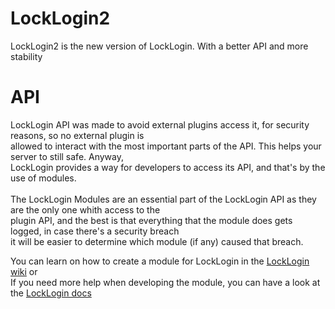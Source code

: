 # LockLogin2
LockLogin2 is the new version of LockLogin. With a better API and more stability

# API
LockLogin API was made to avoid external plugins access it, for security reasons, so no external plugin is<br>
allowed to interact with the most important parts of the API. This helps your server to still safe. Anyway,<br>
LockLogin provides a way for developers to access its API, and that's by the use of modules.<br>
<br>
The LockLogin Modules are an essential part of the LockLogin API as they are the only one whith access to the<br>
plugin API, and the best is that everything that the module does gets logged, in case there's a security breach<br>
it will be easier to determine which module (if any) caused that breach.

You can learn on how to create a module for LockLogin in the [LockLogin wiki](https://reddo.es/karmadev/wiki) or<br>
If you need more help when developing the module, you can have a look at the [LockLogin docs](https://reddo.es/karmadev/locklogin/docs/)
